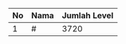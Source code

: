 | No | Nama            | Jumlah Level |
|----|-----------------|--------------|
| 1  | #    |    3720        |
